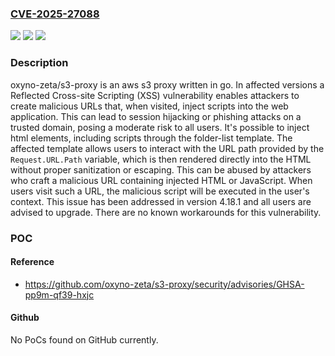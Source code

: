 ### [CVE-2025-27088](https://cve.mitre.org/cgi-bin/cvename.cgi?name=CVE-2025-27088)
![](https://img.shields.io/static/v1?label=Product&message=s3-proxy&color=blue)
![](https://img.shields.io/static/v1?label=Version&message=%3D%20%3C%204.18.0%20&color=brighgreen)
![](https://img.shields.io/static/v1?label=Vulnerability&message=CWE-79%3A%20Improper%20Neutralization%20of%20Input%20During%20Web%20Page%20Generation%20('Cross-site%20Scripting')&color=brighgreen)

### Description

oxyno-zeta/s3-proxy is an aws s3 proxy written in go. In affected versions a Reflected Cross-site Scripting (XSS) vulnerability enables attackers to create malicious URLs that, when visited, inject scripts into the web application. This can lead to session hijacking or phishing attacks on a trusted domain, posing a moderate risk to all users. It's possible to inject html elements, including scripts through the folder-list template. The affected template allows users to interact with the URL path provided by the `Request.URL.Path` variable, which is then rendered directly into the HTML without proper sanitization or escaping. This can be abused by attackers who craft a malicious URL containing injected HTML or JavaScript. When users visit such a URL, the malicious script will be executed in the user's context. This issue has been addressed in version 4.18.1 and all users are advised to upgrade. There are no known workarounds for this vulnerability.

### POC

#### Reference
- https://github.com/oxyno-zeta/s3-proxy/security/advisories/GHSA-pp9m-qf39-hxjc

#### Github
No PoCs found on GitHub currently.

